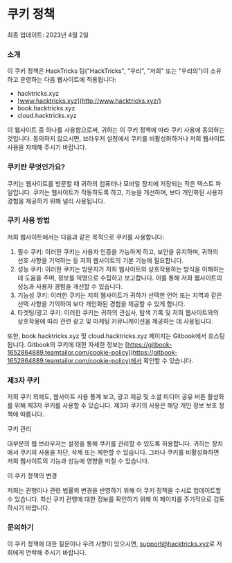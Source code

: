 # 쿠키 정책

최종 업데이트: 2023년 4월 2일

### 소개

이 쿠키 정책은 HackTricks 팀("HackTricks", "우리", "저희" 또는 "우리의")이 소유하고 운영하는 다음 웹사이트에 적용됩니다:

* hacktricks.xyz
* [www.hacktricks.xyz](http://www.hacktricks.xyz/)
* book.hacktricks.xyz
* cloud.hacktricks.xyz

이 웹사이트 중 하나를 사용함으로써, 귀하는 이 쿠키 정책에 따라 쿠키 사용에 동의하는 것입니다. 동의하지 않으시면, 브라우저 설정에서 쿠키를 비활성화하거나 저희 웹사이트 사용을 자제해 주시기 바랍니다.

### 쿠키란 무엇인가요?

쿠키는 웹사이트를 방문할 때 귀하의 컴퓨터나 모바일 장치에 저장되는 작은 텍스트 파일입니다. 쿠키는 웹사이트가 작동하도록 하고, 기능을 개선하며, 보다 개인화된 사용자 경험을 제공하기 위해 널리 사용됩니다.

### 쿠키 사용 방법

저희 웹사이트에서는 다음과 같은 목적으로 쿠키를 사용합니다:

1. 필수 쿠키: 이러한 쿠키는 사용자 인증을 가능하게 하고, 보안을 유지하며, 귀하의 선호 사항을 기억하는 등 저희 웹사이트의 기본 기능에 필요합니다.
2. 성능 쿠키: 이러한 쿠키는 방문자가 저희 웹사이트와 상호작용하는 방식을 이해하는 데 도움을 주며, 정보를 익명으로 수집하고 보고합니다. 이를 통해 저희 웹사이트의 성능과 사용자 경험을 개선할 수 있습니다.
3. 기능성 쿠키: 이러한 쿠키는 저희 웹사이트가 귀하가 선택한 언어 또는 지역과 같은 선택 사항을 기억하여 보다 개인화된 경험을 제공할 수 있게 합니다.
4. 타겟팅/광고 쿠키: 이러한 쿠키는 귀하의 관심사, 탐색 기록 및 저희 웹사이트와의 상호작용에 따라 관련 광고 및 마케팅 커뮤니케이션을 제공하는 데 사용됩니다.

또한, book.hacktricks.xyz 및 cloud.hacktricks.xyz 페이지는 Gitbook에서 호스팅됩니다. Gitbook의 쿠키에 대한 자세한 정보는 [https://gitbook-1652864889.teamtailor.com/cookie-policy](https://gitbook-1652864889.teamtailor.com/cookie-policy)에서 확인할 수 있습니다.

### 제3자 쿠키

저희 쿠키 외에도, 웹사이트 사용 통계 보고, 광고 제공 및 소셜 미디어 공유 버튼 활성화를 위해 제3자 쿠키를 사용할 수 있습니다. 제3자 쿠키의 사용은 해당 개인 정보 보호 정책에 따릅니다.

쿠키 관리

대부분의 웹 브라우저는 설정을 통해 쿠키를 관리할 수 있도록 허용합니다. 귀하는 장치에서 쿠키의 사용을 차단, 삭제 또는 제한할 수 있습니다. 그러나 쿠키를 비활성화하면 저희 웹사이트의 기능과 성능에 영향을 미칠 수 있습니다.

이 쿠키 정책의 변경

저희는 관행이나 관련 법률의 변경을 반영하기 위해 이 쿠키 정책을 수시로 업데이트할 수 있습니다. 최신 쿠키 관행에 대한 정보를 확인하기 위해 이 페이지를 주기적으로 검토하시기 바랍니다.

### 문의하기

이 쿠키 정책에 대한 질문이나 우려 사항이 있으시면, [support@hacktricks.xyz](mailto:support@hacktricks.xyz)로 저희에게 연락해 주시기 바랍니다.
